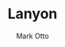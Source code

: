 ---
title: "Lanyon"
github: https://github.com/poole/lanyon
demo: http://lanyon.getpoole.com/
author: Mark Otto
draft: true
ssg:
  - Jekyll
cms:
  - No Cms
---